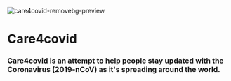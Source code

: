![care4covid-removebg-preview](https://user-images.githubusercontent.com/73766765/115760802-77f51f00-a356-11eb-96e6-43b3723512be.png)

# Care4covid
### Care4covid is an attempt to help people stay updated with the Coronavirus (2019-nCoV) as it's spreading around  the world.
